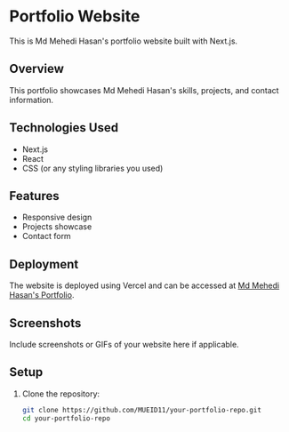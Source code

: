 # Portfolio Website

This is Md Mehedi Hasan's portfolio website built with Next.js.

## Overview

This portfolio showcases Md Mehedi Hasan's skills, projects, and contact information.

## Technologies Used

- Next.js
- React
- CSS (or any styling libraries you used)

## Features

- Responsive design
- Projects showcase
- Contact form

## Deployment

The website is deployed using Vercel and can be accessed at [Md Mehedi Hasan's Portfolio](https://mueid-portfolio.vercel.app).

## Screenshots

Include screenshots or GIFs of your website here if applicable.

## Setup

1. Clone the repository:

   ```bash
   git clone https://github.com/MUEID11/your-portfolio-repo.git
   cd your-portfolio-repo
